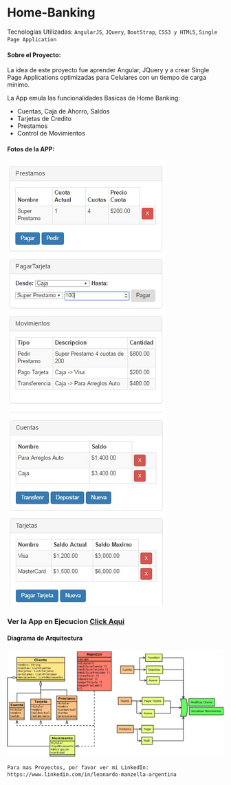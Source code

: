 # Home-Banking

Tecnologías Utilizadas: `AngularJS`, `JQuery`, `BootStrap`, `CSS3 y HTML5`, `Single Page Application`

#### Sobre el Proyecto:
La idea de este proyecto fue aprender Angular, JQuery y a crear Single Page Applications optimizadas para Celulares con un tiempo de carga minimo.

La App emula las funcionalidades Basicas de Home Banking:
   * Cuentas, Caja de Ahorro, Saldos
   * Tarjetas de Credito
   * Prestamos
   * Control de Movimientos

#### Fotos de la APP:
![alt text](https://raw.githubusercontent.com/LeonardoManzella/Home-Banking/master/Home%20Banking%2002.jpg "")
![alt text](https://raw.githubusercontent.com/LeonardoManzella/Home-Banking/master/Home%20Banking%2001.jpg "")

### Ver la App en Ejecucion [Click Aqui](https://run.plnkr.co/YzDMgFHdu3etONdk/)

#### Diagrama de Arquitectura
![alt text](https://raw.githubusercontent.com/LeonardoManzella/Home-Banking/master/Diagrama%20Arquitectura.png "")

    Para mas Proyectos, por favor ver mi LinkedIn: https://www.linkedin.com/in/leonardo-manzella-argentina
